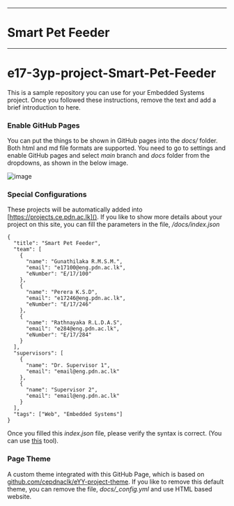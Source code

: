 ___
# Smart Pet Feeder
___

# e17-3yp-project-Smart-Pet-Feeder

This is a sample repository you can use for your Embedded Systems project. Once you followed these instructions, remove the text and add a brief introduction to here.

### Enable GitHub Pages

You can put the things to be shown in GitHub pages into the _docs/_ folder. Both html and md file formats are supported. You need to go to settings and enable GitHub pages and select _main_ branch and _docs_ folder from the dropdowns, as shown in the below image.

![image](https://user-images.githubusercontent.com/11540782/98789936-028d3600-2429-11eb-84be-aaba665fdc75.png)

### Special Configurations

These projects will be automatically added into [https://projects.ce.pdn.ac.lk](). If you like to show more details about your project on this site, you can fill the parameters in the file, _/docs/index.json_

```
{
  "title": "Smart Pet Feeder",
  "team": [
    {
      "name": "Gunathilaka R.M.S.M.",
      "email": "e17100@eng.pdn.ac.lk",
      "eNumber": "E/17/100"
    },
    {
      "name": "Perera K.S.D",
      "email": "e17246@eng.pdn.ac.lk",
      "eNumber": "E/17/246"
    },
    {
      "name": "Rathnayaka R.L.D.A.S",
      "email": "e284@eng.pdn.ac.lk",
      "eNumber": "E/17/284"
    }
  ],
  "supervisors": [
    {
      "name": "Dr. Supervisor 1",
      "email": "email@eng.pdn.ac.lk"
    },
    {
      "name": "Supervisor 2",
      "email": "email@eng.pdn.ac.lk"
    }
  ],
  "tags": ["Web", "Embedded Systems"]
}
```

Once you filled this _index.json_ file, please verify the syntax is correct. (You can use [this](https://jsonlint.com/) tool).

### Page Theme

A custom theme integrated with this GitHub Page, which is based on [github.com/cepdnaclk/eYY-project-theme](https://github.com/cepdnaclk/eYY-project-theme). If you like to remove this default theme, you can remove the file, _docs/\_config.yml_ and use HTML based website.
